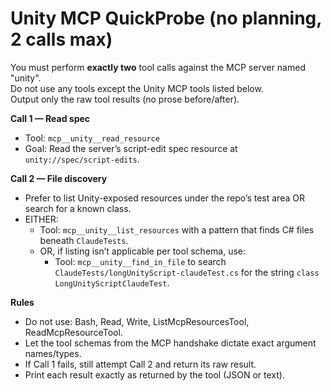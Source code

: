 # Unity MCP QuickProbe (no planning, 2 calls max)

You must perform **exactly two** tool calls against the MCP server named "unity".  
Do not use any tools except the Unity MCP tools listed below.  
Output only the raw tool results (no prose before/after).

**Call 1 — Read spec**
- Tool: `mcp__unity__read_resource`
- Goal: Read the server’s script-edit spec resource at `unity://spec/script-edits`.

**Call 2 — File discovery**
- Prefer to list Unity-exposed resources under the repo’s test area OR search for a known class.
- EITHER:
  - Tool: `mcp__unity__list_resources` with a pattern that finds C# files beneath `ClaudeTests`.
  - OR, if listing isn’t applicable per tool schema, use:
    - Tool: `mcp__unity__find_in_file` to search `ClaudeTests/longUnityScript-claudeTest.cs`
      for the string `class LongUnityScriptClaudeTest`.

**Rules**
- Do not use: Bash, Read, Write, ListMcpResourcesTool, ReadMcpResourceTool.
- Let the tool schemas from the MCP handshake dictate exact argument names/types.
- If Call 1 fails, still attempt Call 2 and return its raw result.
- Print each result exactly as returned by the tool (JSON or text).

